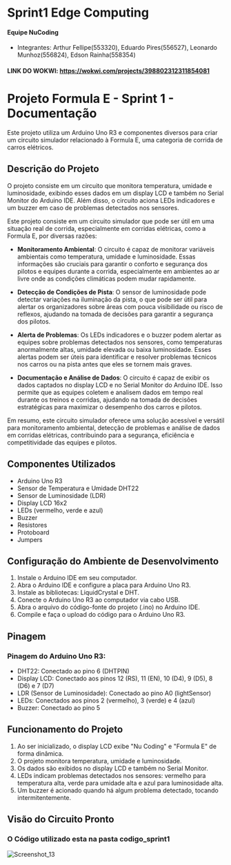 # Sprint1 Edge Computing 
#### Equipe NuCoding
- Integrantes: Arthur Fellipe(553320), Eduardo Pires(556527), Leonardo Munhoz(556824), Edson Rainha(558354)
#### LINK DO WOKWI: https://wokwi.com/projects/398802312311854081
# Projeto Formula E - Sprint 1 - Documentação

Este projeto utiliza um Arduino Uno R3 e componentes diversos para criar um circuito simulador relacionado à Formula E, uma categoria de corrida de carros elétricos.

## Descrição do Projeto

O projeto consiste em um circuito que monitora temperatura, umidade e luminosidade, exibindo esses dados em um display LCD e também no Serial Monitor do Arduino IDE. Além disso, o circuito aciona LEDs indicadores e um buzzer em caso de problemas detectados nos sensores.

Este projeto consiste em um circuito simulador que pode ser útil em uma situação real de corrida, especialmente em corridas elétricas, como a Formula E, por diversas razões:

- **Monitoramento Ambiental**: O circuito é capaz de monitorar variáveis ambientais como temperatura, umidade e luminosidade. Essas informações são cruciais para garantir o conforto e segurança dos pilotos e equipes durante a corrida, especialmente em ambientes ao ar livre onde as condições climáticas podem mudar rapidamente.

- **Detecção de Condições de Pista**: O sensor de luminosidade pode detectar variações na iluminação da pista, o que pode ser útil para alertar os organizadores sobre áreas com pouca visibilidade ou risco de reflexos, ajudando na tomada de decisões para garantir a segurança dos pilotos.

- **Alerta de Problemas**: Os LEDs indicadores e o buzzer podem alertar as equipes sobre problemas detectados nos sensores, como temperaturas anormalmente altas, umidade elevada ou baixa luminosidade. Esses alertas podem ser úteis para identificar e resolver problemas técnicos nos carros ou na pista antes que eles se tornem mais graves.

- **Documentação e Análise de Dados**: O circuito é capaz de exibir os dados captados no display LCD e no Serial Monitor do Arduino IDE. Isso permite que as equipes coletem e analisem dados em tempo real durante os treinos e corridas, ajudando na tomada de decisões estratégicas para maximizar o desempenho dos carros e pilotos.

Em resumo, este circuito simulador oferece uma solução acessível e versátil para monitoramento ambiental, detecção de problemas e análise de dados em corridas elétricas, contribuindo para a segurança, eficiência e competitividade das equipes e pilotos.

## Componentes Utilizados

- Arduino Uno R3
- Sensor de Temperatura e Umidade DHT22
- Sensor de Luminosidade (LDR)
- Display LCD 16x2
- LEDs (vermelho, verde e azul)
- Buzzer
- Resistores
- Protoboard
- Jumpers

## Configuração do Ambiente de Desenvolvimento

1. Instale o Arduino IDE em seu computador.
2. Abra o Arduino IDE e configure a placa para Arduino Uno R3.
3. Instale as bibliotecas: LiquidCrystal e DHT.
4. Conecte o Arduino Uno R3 ao computador via cabo USB.
5. Abra o arquivo do código-fonte do projeto (.ino) no Arduino IDE.
6. Compile e faça o upload do código para o Arduino Uno R3.

## Pinagem

### Pinagem do Arduino Uno R3:

- DHT22: Conectado ao pino 6 (DHTPIN)
- Display LCD: Conectado aos pinos 12 (RS), 11 (EN), 10 (D4), 9 (D5), 8 (D6) e 7 (D7)
- LDR (Sensor de Luminosidade): Conectado ao pino A0 (lightSensor)
- LEDs: Conectados aos pinos 2 (vermelho), 3 (verde) e 4 (azul)
- Buzzer: Conectado ao pino 5

## Funcionamento do Projeto

1. Ao ser inicializado, o display LCD exibe "Nu Coding" e "Formula E" de forma dinâmica.
2. O projeto monitora temperatura, umidade e luminosidade.
3. Os dados são exibidos no display LCD e também no Serial Monitor.
4. LEDs indicam problemas detectados nos sensores: vermelho para temperatura alta, verde para umidade alta e azul para luminosidade alta.
5. Um buzzer é acionado quando há algum problema detectado, tocando intermitentemente.

## Visão do Circuito Pronto
### O Código utilizado esta na pasta codigo_sprint1
![Screenshot_13](https://github.com/tultaa/Sprint1_Edge_NuCoding/assets/78042666/9c9a9eff-db43-4a1a-99ba-d14cdf24a432)


